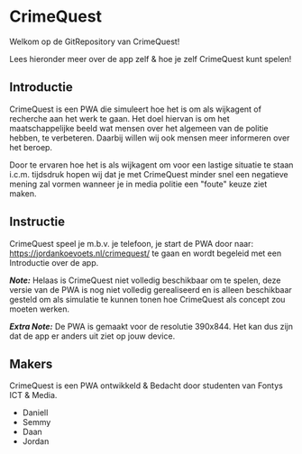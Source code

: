 # CrimeQuest

Welkom op de GitRepository van CrimeQuest!

Lees hieronder meer over de app zelf & hoe je zelf CrimeQuest kunt spelen!

## Introductie

CrimeQuest is een PWA die simuleert hoe het is om als wijkagent of recherche aan het werk te gaan. Het doel hiervan is om het maatschappelijke beeld wat mensen over het algemeen van de politie hebben, te verbeteren. Daarbij willen wij ook mensen meer informeren over het beroep.

Door te ervaren hoe het is als wijkagent om voor een lastige situatie te staan i.c.m. tijdsdruk hopen wij dat je met CrimeQuest minder snel een negatieve mening zal vormen wanneer je in media politie een "foute" keuze ziet maken.

## Instructie

CrimeQuest speel je m.b.v. je telefoon, je start de PWA door naar: https://jordankoevoets.nl/crimequest/ te gaan en wordt begeleid met een Introductie over de app.

**_Note:_**
Helaas is CrimeQuest niet volledig beschikbaar om te spelen, deze versie van de PWA is nog niet volledig gerealiseerd en is alleen beschikbaar gesteld om als simulatie te kunnen tonen hoe CrimeQuest als concept zou moeten werken.

**_Extra Note:_**
De PWA is gemaakt voor de resolutie 390x844. Het kan dus zijn dat de app er anders uit ziet op jouw device.

## Makers

CrimeQuest is een PWA ontwikkeld & Bedacht door studenten van Fontys ICT & Media.

- Daniell
- Semmy
- Daan
- Jordan

